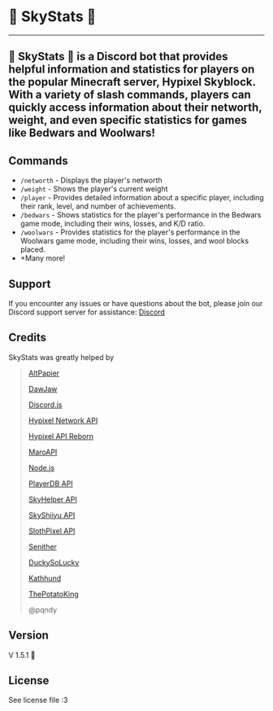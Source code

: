# 🌹 SkyStats 🌹

---

## 🌹 SkyStats 🌹 is a Discord bot  that provides helpful information and statistics for players on the popular Minecraft server, Hypixel Skyblock. With a variety of slash commands, players can quickly access information about their networth, weight, and even specific statistics for games like Bedwars and Woolwars!

## Commands

* `/networth` - Displays the player's networth
* `/weight` - Shows the player's current weight
* `/player` - Provides detailed information about a specific player, including their rank, level, and number of achievements.
* `/bedwars` - Shows statistics for the player's performance in the Bedwars game mode, including their wins, losses, and K/D ratio.
* `/woolwars` - Provides statistics for the player's performance in the Woolwars game mode, including their wins, losses, and wool blocks placed.
* +Many more!

## Support

If you encounter any issues or have questions about the bot, please join our Discord support server for assistance: [Discord](https://discord.gg/DNHdpx8wwn)

## Credits

SkyStats was greatly helped by

> [AltPapier](https://github.com/Altpapier/hypixel-discord-guild-bridge "Skyhelper Developer")
>
> [DawJaw](https://dawjaw.net/jacobs "Helper functions")
>
> [Discord.js](https://discord.js.org/ "Discord")
>
> [Hypixel Network API](http://api.hypixel.net/ "For this to be possible")
>
> [Hypixel API Reborn](https://hypixel.stavzdev.me/#/ "Hypixel API reborn!")
>
> [MaroAPI](https://github.com/zt3h "For the concept")
>
> [Node.js](https://nodejs.org/ "For The Framework")
>
> [PlayerDB API](https://playerdb.co/ "Used in almost all commands")
>
> [SkyHelper API](https://github.com/Altpapier/SkyHelperAPI "For api uses")
>
> [SkyShiiyu API](https://github.com/SkyCryptWebsite/SkyCrypt "For Dungeon Data")
>
> [SlothPixel API](https://github.com/slothpixel "For WoolWars Data")
>
> [Senither](https://github.com/Senither "For Weight")
>
> [DuckySoLucky](https://https://github.com/DuckySoLucky "For the template")
>
> [Kathhund](https://https://github.com/Kathund "For some bedwars fixes")
>
> [ThePotatoKing](https://links.sperrer.ca "for all of my bugs")
>
> @pqndy

## Version

V 1.5.1 🔁

## License

See license file :3
